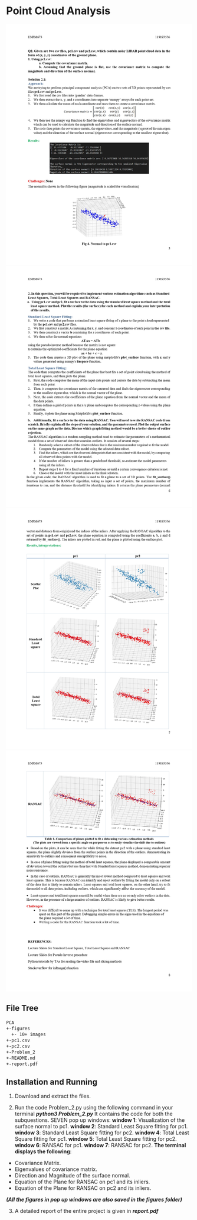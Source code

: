 # **Point Cloud Analysis**
![image1](outputs/page1.jpg)
![image2](outputs/page2.jpg)
![image3](outputs/page3.jpg)
![image4](outputs/page4.jpg)

## **File Tree**

```
PCA
+-figures
  +- 10+ images
+-pc1.csv
+-pc2.csv
+-Problem_2
+-README.md
+-report.pdf
```

## **Installation and Running**

1. Download and extract the files.

2. Run the code Problem_2.py using the following command in your terminal
    ***python3 Problem_2.py***
   It contains the code for both the subquestions.
SEVEN pop up windows:
**window 1**: Visualization of the surface normal to pc1.
**window 2**: Standard Least Square fitting for pc1.
**window 3**: Standard Least Square fitting for pc2.
**window 4**: Total Least Square fitting for pc1.
**window 5**: Total Least Square fitting for pc2.
**window 6**: RANSAC for pc1.
**window 7**: RANSAC for pc2.
**The terminal displays the following**:
 - Covariance Matrix. 
 - Eigenvalues of covariance matrix.
 - Direction and Magnitude of the surface normal.
 - Equation of the Plane for RANSAC on pc1 and its inliers.
 - Equation of the Plane for RANSAC on pc2 and its inliers.

***(All the figures in pop up windows are also saved in the figures folder)***

3. A detailed report of the entire project is given in ***report.pdf***  
